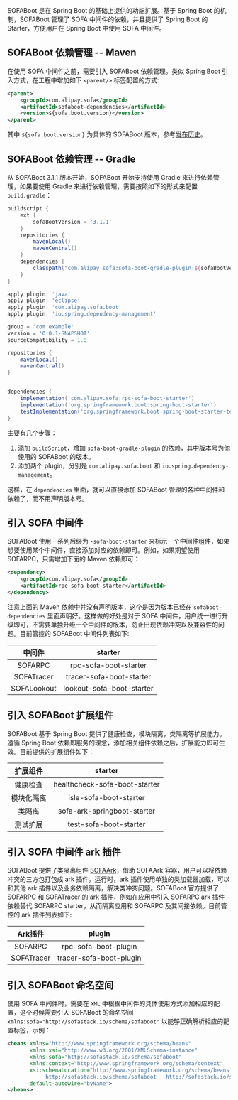 SOFABoot 是在 Spring Boot 的基础上提供的功能扩展。基于 Spring Boot 的机制，SOFABoot 管理了 SOFA 中间件的依赖，并且提供了 Spring Boot 的 Starter，方便用户在 Spring Boot 中使用 SOFA 中间件。

## SOFABoot 依赖管理 -- Maven

在使用 SOFA 中间件之前，需要引入 SOFABoot 依赖管理。类似 Spring Boot 引入方式，在工程中增加如下 `<parent/>` 标签配置的方式:

```xml
<parent>
    <groupId>com.alipay.sofa</groupId>
    <artifactId>sofaboot-dependencies</artifactId>
    <version>${sofa.boot.version}</version>
</parent>
```
其中 `${sofa.boot.version}` 为具体的 SOFABoot 版本，参考[发布历史](https://github.com/sofastack/sofa-boot/releases)。

## SOFABoot 依赖管理 -- Gradle

从 SOFABoot 3.1.1 版本开始，SOFABoot 开始支持使用 Gradle 来进行依赖管理，如果要使用 Gradle 来进行依赖管理，需要按照如下的形式来配置 `build.gradle`：

```groovy
buildscript {
    ext {
        sofaBootVersion = '3.1.1'
    }
    repositories {
        mavenLocal()
        mavenCentral()
    }
    dependencies {
        classpath("com.alipay.sofa:sofa-boot-gradle-plugin:${sofaBootVersion}")
    }
}

apply plugin: 'java'
apply plugin: 'eclipse'
apply plugin: 'com.alipay.sofa.boot'
apply plugin: 'io.spring.dependency-management'

group = 'com.example'
version = '0.0.1-SNAPSHOT'
sourceCompatibility = 1.8

repositories {
    mavenLocal()
    mavenCentral()
}


dependencies {
    implementation('com.alipay.sofa:rpc-sofa-boot-starter')
    implementation('org.springframework.boot:spring-boot-starter')
    testImplementation('org.springframework.boot:spring-boot-starter-test')
}
```

主要有几个步骤：

1. 添加 `buildScript`，增加 `sofa-boot-gradle-plugin` 的依赖，其中版本号为你使用的 SOFABoot 的版本。
2. 添加两个 plugin，分别是 `com.alipay.sofa.boot` 和 `io.spring.dependency-management`。

这样，在 `dependencies` 里面，就可以直接添加 SOFABoot 管理的各种中间件和依赖了，而不用声明版本号。

## 引入 SOFA 中间件

SOFABoot 使用一系列后缀为 `-sofa-boot-starter` 来标示一个中间件组件，如果想要使用某个中间件，直接添加对应的依赖即可。例如，如果期望使用 SOFARPC，只需增加下面的 Maven 依赖即可：

```xml
<dependency>
    <groupId>com.alipay.sofa</groupId>
    <artifactId>rpc-sofa-boot-starter</artifactId>
</dependency>
```

注意上面的 Maven 依赖中并没有声明版本，这个是因为版本已经在 `sofaboot-dependencies` 里面声明好。这样做的好处是对于 SOFA 中间件，用户统一进行升级即可，不需要单独升级一个中间件的版本，防止出现依赖冲突以及兼容性的问题。目前管控的 SOFABoot 中间件列表如下:

|中间件|starter|
|:---:|:---:|
|SOFARPC|rpc-sofa-boot-starter|
|SOFATracer|tracer-sofa-boot-starter|
|SOFALookout|lookout-sofa-boot-starter|

## 引入 SOFABoot 扩展组件
SOFABoot 基于 Spring Boot 提供了健康检查，模块隔离，类隔离等扩展能力。遵循 Spring Boot 依赖即服务的理念，添加相关组件依赖之后，扩展能力即可生效。目前提供的扩展组件如下：

|扩展组件|starter|
|:---:|:---:|
|健康检查|healthcheck-sofa-boot-starter|
|模块化隔离|isle-sofa-boot-starter|
|类隔离|sofa-ark-springboot-starter|
|测试扩展|test-sofa-boot-starter|

## 引入 SOFA 中间件 ark 插件 
SOFABoot 提供了类隔离组件 [SOFAArk](./sofa-ark/readme)，借助 SOFAArk 容器，用户可以将依赖冲突的三方包打包成 ark 插件。运行时，ark 插件使用单独的类加载器加载，可以和其他 ark 插件以及业务依赖隔离，解决类冲突问题。SOFABoot 官方提供了 SOFARPC 和 SOFATracer 的 ark 插件，例如在应用中引入 SOFARPC ark 插件依赖替代 SOFARPC starter，从而隔离应用和 SOFARPC 及其间接依赖。目前管控的 ark 插件列表如下:

|Ark插件|plugin|
|:---:|:---:|
|SOFARPC|rpc-sofa-boot-plugin|
|SOFATracer|tracer-sofa-boot-plugin|

## 引入 SOFABoot 命名空间

使用 SOFA 中间件时，需要在 `XML` 中根据中间件的具体使用方式添加相应的配置，这个时候需要引入 SOFABoot 的命名空间 `xmlns:sofa="http://sofastack.io/schema/sofaboot"` 以能够正确解析相应的配置标签，示例：

```xml
<beans xmlns="http://www.springframework.org/schema/beans"
       xmlns:xsi="http://www.w3.org/2001/XMLSchema-instance"
       xmlns:sofa="http://sofastack.io/schema/sofaboot"
       xmlns:context="http://www.springframework.org/schema/context"
       xsi:schemaLocation="http://www.springframework.org/schema/beans http://www.springframework.org/schema/beans/spring-beans.xsd
            http://sofastack.io/schema/sofaboot   http://sofastack.io/schema/sofaboot.xsd"
       default-autowire="byName">
</beans>
```